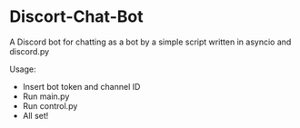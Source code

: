 # Discort-Chat-Bot
A Discord bot for chatting as a bot by a simple script written in asyncio and discord.py

Usage:
- Insert bot token and channel ID
- Run main.py
- Run control.py
- All set!
